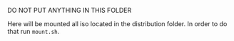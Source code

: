 DO NOT PUT ANYTHING IN THIS FOLDER

Here will be mounted all iso located in the distribution folder. In order to do that run `mount.sh`.